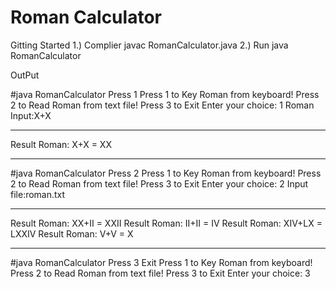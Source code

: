 # Roman Calculator
Gitting Started
1.) Complier javac RomanCalculator.java
2.) Run java RomanCalculator

OutPut

#java RomanCalculator Press 1
Press 1 to Key Roman from keyboard!
Press 2 to Read Roman from text file!
Press 3 to Exit
Enter your choice: 1
Roman Input:X+X
****************************************
Result Roman: X+X = XX
****************************************

#java RomanCalculator Press 2
Press 1 to Key Roman from keyboard!
Press 2 to Read Roman from text file!
Press 3 to Exit
Enter your choice: 2
Input file:roman.txt
****************************************
Result Roman: XX+II = XXII
Result Roman: II+II = IV
Result Roman: XIV+LX = LXXIV
Result Roman: V+V = X
***************************************
#java RomanCalculator Press 3 Exit
Press 1 to Key Roman from keyboard!
Press 2 to Read Roman from text file!
Press 3 to Exit
Enter your choice: 3
